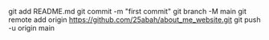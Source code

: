 git add README.md
git commit -m "first commit"
git branch -M main
git remote add origin https://github.com/25abah/about_me_website.git
git push -u origin main